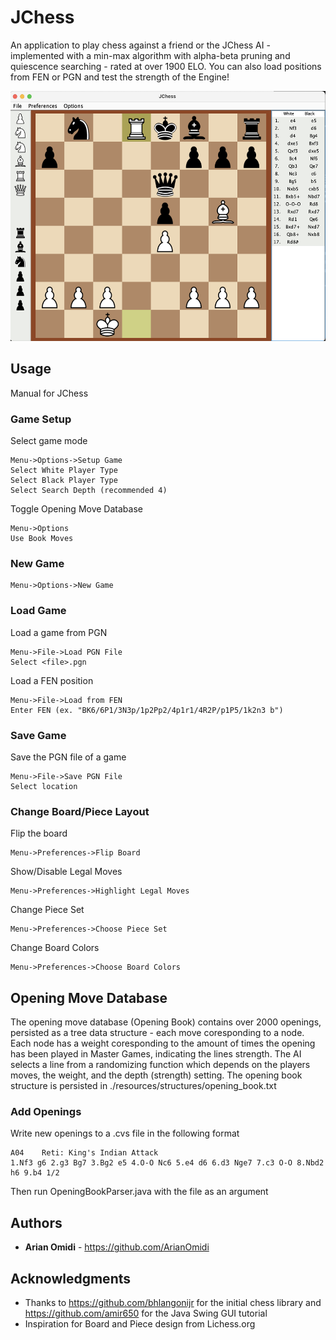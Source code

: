# JChess

An application to play chess against a friend or the JChess AI - implemented with a min-max algorithm with alpha-beta pruning and quiescence searching - rated at over 1900 ELO. You can also load positions from FEN or PGN and test the strength of the Engine!

<img src="./Chess/resources/screenshots/JChess_TheOperaGame.png?raw=true" height="400">

## Usage

Manual for JChess

### Game Setup

Select game mode 

```
Menu->Options->Setup Game
Select White Player Type
Select Black Player Type
Select Search Depth (recommended 4)
```

Toggle Opening Move Database

```
Menu->Options
Use Book Moves
```

### New Game

```
Menu->Options->New Game
```

### Load Game

Load a game from PGN

```
Menu->File->Load PGN File
Select <file>.pgn
```

Load a FEN position

```
Menu->File->Load from FEN
Enter FEN (ex. "BK6/6P1/3N3p/1p2Pp2/4p1r1/4R2P/p1P5/1k2n3 b")
```

### Save Game

Save the PGN file of a game

```
Menu->File->Save PGN File
Select location
```

### Change Board/Piece Layout

Flip the board

```
Menu->Preferences->Flip Board
```

Show/Disable Legal Moves

```
Menu->Preferences->Highlight Legal Moves
```

Change Piece Set

```
Menu->Preferences->Choose Piece Set
```

Change Board Colors

```
Menu->Preferences->Choose Board Colors
```

## Opening Move Database

The opening move database (Opening Book) contains over 2000 openings, persisted as a tree data structure - each move coresponding to a node. Each node has a weight coresponding to the amount of times the opening has been played in Master Games, indicating the lines strength. The AI selects a line from a randomizing function which depends on the players moves, the weight, and the depth (strength) setting. The opening book structure is persisted in ./resources/structures/opening_book.txt

### Add Openings

Write new openings to a .cvs file in the following format

```
A04    Reti: King's Indian Attack
1.Nf3 g6 2.g3 Bg7 3.Bg2 e5 4.O-O Nc6 5.e4 d6 6.d3 Nge7 7.c3 O-O 8.Nbd2 h6 9.b4 1/2
```

Then run OpeningBookParser.java with the file as an argument


## Authors

* **Arian Omidi** - https://github.com/ArianOmidi


## Acknowledgments

* Thanks to https://github.com/bhlangonijr for the initial chess library and https://github.com/amir650 for the Java Swing GUI tutorial
* Inspiration for Board and Piece design from Lichess.org
